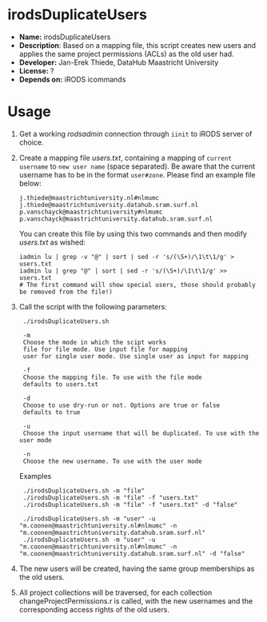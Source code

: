 # irodsDuplicateUsers

* **Name:** irodsDuplicateUsers
* **Description**: Based on a mapping file, this script creates new users and applies the same project permissions (ACLs) as the old user had.
* **Developer:** Jan-Erek Thiede, DataHub Maastricht University
* **License:** ?
* **Depends on:** iRODS icommands

# Usage
1. Get a working _rodsadmin_ connection through `iinit` to iRODS server of choice.

2. Create a mapping file _users.txt_, containing a mapping of `current username` to `new user name` (space separated). Be aware 
   that the current username has to be in the format `user#zone`. Please find an example file below:
   ```
   j.thiede@maastrichtuniversity.nl#nlmumc	j.thiede@maastrichtuniversity.datahub.sram.surf.nl
   p.vanschayck@maastrichtuniversity#nlmumc p.vanschayck@maastrichtuniversity.datahub.sram.surf.nl
   ```

   You can create this file by using this two commands and then modify _users.txt_ as wished:
   ```
   iadmin lu | grep -v "@" | sort | sed -r 's/(\S+)/\1\t\1/g' > users.txt
   iadmin lu | grep "@" | sort | sed -r 's/(\S+)/\1\t\1/g' >> users.txt
   # The first command will show special users, those should probably be removed from the file!)
   ```

3. Call the script with the following parameters:
   ```
    ./irodsDuplicateUsers.sh
    
    -m 
    Choose the mode in which the scipt works 
    file for file mode. Use input file for mapping
    user for single user mode. Use single user as input for mapping
    
    -f 
    Choose the mapping file. To use with the file mode
    defaults to users.txt
    
    -d 
    Choose to use dry-run or not. Options are true or false
    defaults to true
    
    -u 
    Choose the input username that will be duplicated. To use with the user mode
    
    -n 
    Choose the new username. To use with the user mode

   ```
   
   Examples
   ```
    ./irodsDuplicateUsers.sh -m "file" 
    ./irodsDuplicateUsers.sh -m "file" -f "users.txt" 
    ./irodsDuplicateUsers.sh -m "file" -f "users.txt" -d "false"
    
    ./irodsDuplicateUsers.sh -m "user" -u "m.coonen@maastrichtuniversity.nl#nlmumc" -n "m.coonen@maastrichtuniversity.datahub.sram.surf.nl"
    ./irodsDuplicateUsers.sh -m "user" -u "m.coonen@maastrichtuniversity.nl#nlmumc" -n "m.coonen@maastrichtuniversity.datahub.sram.surf.nl" -d "false" 
   ```
4. The new users will be created, having the same group memberships as the old users.

5. All project collections will be traversed, for each collection changeProjectPermissions.r is called,
   with the new usernames and the corresponding access rights of the old users.


